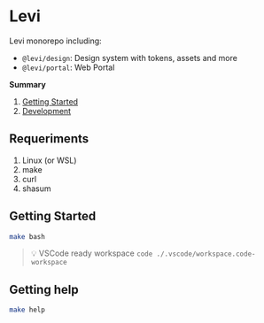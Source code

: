 # Levi

Levi monorepo including:

- `@levi/design`: Design system with tokens, assets and more
- `@levi/portal`: Web Portal

**Summary**

1. [Getting Started](#getting-started)
2. [Development](#development)

## Requeriments

1. Linux (or WSL)
2. make
3. curl
4. shasum

## Getting Started

```bash
make bash
```

> :bulb: VSCode ready workspace `code ./.vscode/workspace.code-workspace`

## Getting help

```bash
make help
```
